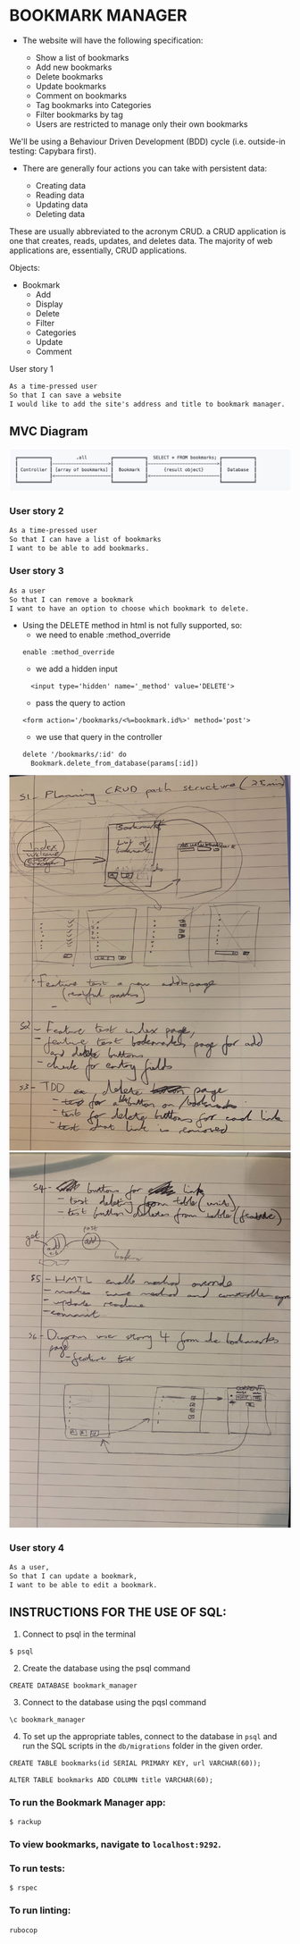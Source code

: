 # BOOKMARK MANAGER

* The website will have the following specification:

    * Show a list of bookmarks
    * Add new bookmarks
    * Delete bookmarks
    * Update bookmarks
    * Comment on bookmarks
    * Tag bookmarks into Categories
    * Filter bookmarks by tag
    * Users are restricted to manage only their own bookmarks

We'll be using a Behaviour Driven Development (BDD) cycle (i.e. outside-in testing: Capybara first).

* There are generally four actions you can take with persistent data:

    * Creating data
    * Reading data
    * Updating data
    * Deleting data

These are usually abbreviated to the acronym CRUD. a CRUD application is one that creates, reads, updates, and deletes data. The majority of web applications are, essentially, CRUD applications.

Objects:

* Bookmark
	 * Add
	 * Display
	 * Delete
	 * Filter
	 * Categories
	 * Update
	 * Comment

User story 1
```
As a time-pressed user
So that I can save a website
I would like to add the site's address and title to bookmark manager.
```
## MVC Diagram
![MVC Diagram](./README_images/Domain_model.png)

### User story 2
``` 
As a time-pressed user
So that I can have a list of bookmarks
I want to be able to add bookmarks.
```

### User story 3
```
As a user
So that I can remove a bookmark
I want to have an option to choose which bookmark to delete.
```

* Using the DELETE method in html is not fully supported, so:
  * we need to enable :method_override
  ```
  enable :method_override
  ```
  * we add a hidden input
  ```
    <input type='hidden' name='_method' value='DELETE'>
  ```
  * pass the query to action
  ```
  <form action='/bookmarks/<%=bookmark.id%>' method='post'>
  ```
  * we use that query in the controller
  ```
  delete '/bookmarks/:id' do
    Bookmark.delete_from_database(params[:id])
  ```

![Notes1](./README_images/User_story_3.jpg)
![Notes2](./README_images/User_stories_3&4.jpg)

### User story 4
```
As a user,
So that I can update a bookmark,
I want to be able to edit a bookmark.
```

## INSTRUCTIONS FOR THE USE OF SQL:

1. Connect to psql in the terminal

```
$ psql
```
2. Create the database using the psql command

```
CREATE DATABASE bookmark_manager
```
3. Connect to the database using the pqsl command 

```
\c bookmark_manager
```

4. To set up the appropriate tables, connect to the database in `psql` and run the SQL scripts in the `db/migrations` folder in the given order.

```
CREATE TABLE bookmarks(id SERIAL PRIMARY KEY, url VARCHAR(60));
```
```
ALTER TABLE bookmarks ADD COLUMN title VARCHAR(60);
```

### To run the Bookmark Manager app:

```
$ rackup
```

### To view bookmarks, navigate to `localhost:9292`.

### To run tests:

```
$ rspec
```

### To run linting:	

```
rubocop
```